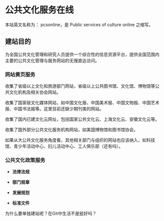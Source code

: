 
# 公共文化服务在线

本站英文名称为： pcsonline，是 Public services of culture online 之缩写。

## 建站目的

为全国公共文化管理和研究人员提供一个综合性的信息资源平台，提供全国范围内主要的公共文化管理与服务网站的无搜直达访问。

### 网站黄页服务

收集了省级以上文化和旅游部门网站，省级以上公共图书馆、文化馆、博物馆等公共文化机构及相关协会网站。

收集了国家级文化媒体网站，如中国文化报、中国美术报、中国文物报、中国艺术报、中国书法报等。这里目前还缺少期刊类的网站。

收集了国内已建文化云网址，包括国家公共文化云、上海文化云、安徽文化云等。

收集了国外部分公共文化服务机构网站，如美国博物馆和图书馆协会。

如果从大公共文化服务角度看，其他相关部门与组织的网站也应该纳入，如科技馆、青少年活动中心、妇儿活动中心、工人俱乐部（还有吗）。

### 公共文化政策服务

- **法律法规**

- **部门规章**

- **发展规划**

- **标准文件**

为什么要单独建站呢？在Git中生活不是挺好吗？










